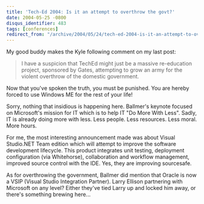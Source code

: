 ```yaml
---
title: 'Tech-Ed 2004: Is it an attempt to overthrow the govt?'
date: 2004-05-25 -0800
disqus_identifier: 483
tags: [conferences]
redirect_from: "/archive/2004/05/24/tech-ed-2004-is-it-an-attempt-to-overthrow-the-govt.aspx/"
---
```


My good buddy makes the Kyle following comment on my last post:

> I have a suspicion that TechEd might just be a massive re-education
> project, sponsored by Gates, attempting to grow an army for the
> violent overthrow of the domestic government.

Now that you've spoken the truth, you must be punished. You are hereby
forced to use Windows ME for the rest of your life!

Sorry, nothing that insidious is happening here. Ballmer's keynote
focused on Microsoft's mission for IT which is to help IT "Do More With
Less". Sadly, IT is already doing more with less. Less people. Less
resources. Less moral. More hours.

For me, the most interesting announcement made was about Visual
Studio.NET Team edition which will attempt to improve the software
development lifecycle. This product integrates unit testing, deployment
configuration (via Whitehorse), collaboration and workflow management,
improved source control with the IDE. Yes, they are improving
sourcesafe.

As for overthrowing the government, Ballmer did mention that Oracle is
now a VSIP (Visual Studio Integration Partner). Larry Ellison partnering
with Microsoft on any level? Either they've tied Larry up and locked him
away, or there's something brewing here...
